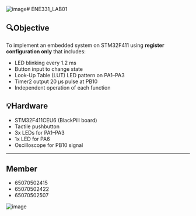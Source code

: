 ![image](https://github.com/user-attachments/assets/00d6eed2-f060-43e1-b3aa-20b7500cb3e1)# ENE331_LAB01

## 🔍Objective
To implement an embedded system on STM32F411 using **register configuration only** that includes:

- LED blinking every 1.2 ms
- Button input to change state
- Look-Up Table (LUT) LED pattern on PA1–PA3
- Timer2 output 20 µs pulse at PB10
- Independent operation of each function

## 💡Hardware
- STM32F411CEU6 (BlackPill board)
- Tactile pushbutton
- 3x LEDs for PA1–PA3
- 1x LED for PA6
- Oscilloscope for PB10 signal
---
## Member
- 65070502415
- 65070502422
- 65070502507

![image](https://github.com/user-attachments/assets/8ad1221b-76bb-49c7-97c3-feec268b9499)
